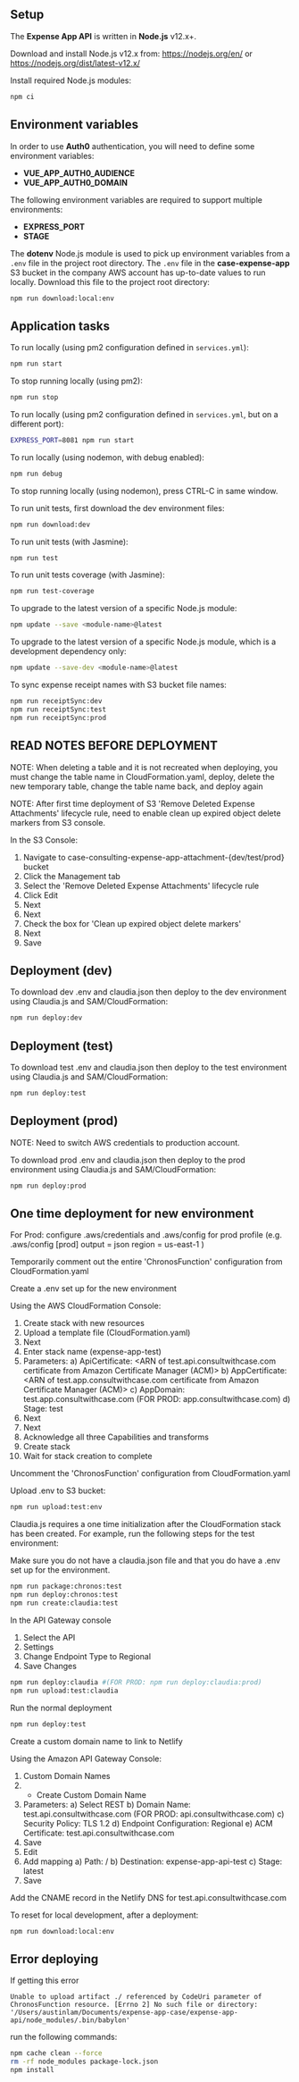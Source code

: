 ## Setup

The **Expense App API** is written in **Node.js** v12.x+.

Download and install Node.js v12.x from: https://nodejs.org/en/ or https://nodejs.org/dist/latest-v12.x/

Install required Node.js modules:

```bash
npm ci
```

## Environment variables

In order to use **Auth0** authentication, you will need to define some environment variables:

- **VUE_APP_AUTH0_AUDIENCE**
- **VUE_APP_AUTH0_DOMAIN**

The following environment variables are required to support multiple environments:

- **EXPRESS_PORT**
- **STAGE**

The **dotenv** Node.js module is used to pick up environment variables from a `.env` file in the project root directory.
The `.env` file in the **case-expense-app** S3 bucket in the company AWS account has up-to-date values to run locally.
Download this file to the project root directory:

```bash
npm run download:local:env
```

## Application tasks

To run locally (using pm2 configuration defined in `services.yml`):

```bash
npm run start
```

To stop running locally (using pm2):

```bash
npm run stop
```

To run locally (using pm2 configuration defined in `services.yml`, but on a different port):

```bash
EXPRESS_PORT=8081 npm run start
```

To run locally (using nodemon, with debug enabled):

```bash
npm run debug
```

To stop running locally (using nodemon), press CTRL-C in same window.

To run unit tests, first download the dev environment files:

```bash
npm run download:dev
```

To run unit tests (with Jasmine):

```bash
npm run test
```

To run unit tests coverage (with Jasmine):

```bash
npm run test-coverage
```

To upgrade to the latest version of a specific Node.js module:

```bash
npm update --save <module-name>@latest
```

To upgrade to the latest version of a specific Node.js module, which is a development dependency only:

```bash
npm update --save-dev <module-name>@latest
```

To sync expense receipt names with S3 bucket file names:

```bash
npm run receiptSync:dev
npm run receiptSync:test
npm run receiptSync:prod
```
## READ NOTES BEFORE DEPLOYMENT

NOTE: When deleting a table and it is not recreated when deploying, you must change the table name in CloudFormation.yaml, deploy, delete the new temporary table, change the table name back, and deploy again

NOTE: After first time deployment of S3 'Remove Deleted Expense Attachments' lifecycle rule, need to enable clean up expired object delete markers from S3 console.

In the S3 Console:
1) Navigate to case-consulting-expense-app-attachment-{dev/test/prod} bucket
2) Click the Management tab
3) Select the 'Remove Deleted Expense Attachments' lifecycle rule
4) Click Edit
5) Next
6) Next
7) Check the box for 'Clean up expired object delete markers'
8) Next
9) Save

## Deployment (dev)

To download dev .env and claudia.json then deploy to the dev environment using Claudia.js and SAM/CloudFormation:

```bash
npm run deploy:dev
```

## Deployment (test)

To download test .env and claudia.json then deploy to the test environment using Claudia.js and SAM/CloudFormation:

```bash
npm run deploy:test
```

## Deployment (prod)

NOTE: Need to switch AWS credentials to production account.

To download prod .env and claudia.json then deploy to the prod environment using Claudia.js and SAM/CloudFormation:

```bash
npm run deploy:prod
```

## One time deployment for new environment

For Prod: configure .aws/credentials and .aws/config for prod profile
(e.g. .aws/config
  [prod]
  output = json
  region = us-east-1
)

Temporarily comment out the entire 'ChronosFunction' configuration from CloudFormation.yaml

Create a .env set up for the new environment

Using the AWS CloudFormation Console:
1) Create stack with new resources
2) Upload a template file (CloudFormation.yaml)
3) Next
4) Enter stack name (expense-app-test)
5) Parameters:
    a) ApiCertificate: <ARN of test.api.consultwithcase.com certificate from Amazon Certificate Manager (ACM)>
    b) AppCertificate: <ARN of test.app.consultwithcase.com certificate from Amazon Certificate Manager (ACM)>
    c) AppDomain: test.app.consultwithcase.com (FOR PROD: app.consultwithcase.com)
    d) Stage: test
6) Next
7) Next
8) Acknowledge all three Capabilities and transforms
9) Create stack
10) Wait for stack creation to complete

Uncomment the 'ChronosFunction' configuration from CloudFormation.yaml

Upload .env to S3 bucket:

```bash
npm run upload:test:env
```

Claudia.js requires a one time initialization after the CloudFormation stack has been created. For example, run the following steps for the test environment:

Make sure you do not have a claudia.json file and that you do have a .env set up for the environment.

```bash
npm run package:chronos:test
npm run deploy:chronos:test
npm run create:claudia:test
```

In the API Gateway console
1) Select the API
2) Settings
3) Change Endpoint Type to Regional
4) Save Changes

```bash
npm run deploy:claudia #(FOR PROD: npm run deploy:claudia:prod)
npm run upload:test:claudia
```

Run the normal deployment

```bash
npm run deploy:test
```

Create a custom domain name to link to Netlify

Using the Amazon API Gateway Console:
1) Custom Domain Names
2) + Create Custom Domain Name
3) Parameters:
    a) Select REST
    b) Domain Name: test.api.consultwithcase.com (FOR PROD: api.consultwithcase.com)
    c) Security Policy: TLS 1.2
    d) Endpoint Configuration: Regional
    e) ACM Certificate: test.api.consultwithcase.com
4) Save
5) Edit
6) Add mapping
    a) Path: /
    b) Destination: expense-app-api-test
    c) Stage: latest
7) Save

Add the CNAME record in the Netlify DNS for test.api.consultwithcase.com

To reset for local development, after a deployment:

```bash
npm run download:local:env
```

## Error deploying
If getting this error

`Unable to upload artifact ./ referenced by CodeUri parameter of ChronosFunction resource.
[Errno 2] No such file or directory: '/Users/austinlam/Documents/expense-app-case/expense-app-api/node_modules/.bin/babylon'`

run the following commands:
```bash
npm cache clean --force
rm -rf node_modules package-lock.json
npm install
```
